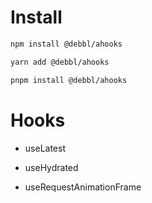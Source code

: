 # Install

```bash
npm install @debbl/ahooks
```

```bash
yarn add @debbl/ahooks
```

```bash
pnpm install @debbl/ahooks
```

# Hooks

- useLatest

- useHydrated

- useRequestAnimationFrame
